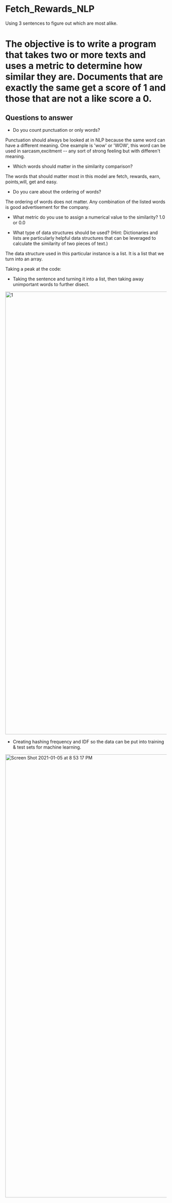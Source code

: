 # Fetch_Rewards_NLP
Using 3 sentences to figure out which are most alike. 

# The objective is to write a program that takes two or more texts and uses a metric to determine how similar they are. Documents that are exactly the same get a score of 1 and those that are not a like score a 0.

## Questions to answer

- Do you count punctuation or only words?

Punctuation should always be looked at in NLP because the same word can have a different meaning. One example is 'wow' or 'WOW', this word can be used in sarcasm,excitment -- any sort of strong feeling but with differen't meaning.

- Which words should matter in the similarity comparison?

The words that should matter most in this model are fetch, rewards, earn, points,will, get and easy.

- Do you care about the ordering of words?

The ordering of words does not matter. Any combination of the listed words is good advertisement for the company.

- What metric do you use to assign a numerical value to the similarity?
1.0 or 0.0

- What type of data structures should be used? (Hint: Dictionaries and lists are particularly helpful data structures that can be leveraged to calculate the similarity of two pieces of text.)

The data structure used in this particular instance is a list. It is a list that we turn into an array.

Taking a peak at the code:
- Taking the sentence and turning it into a list, then taking away unimportant words to further disect.
<img width="1377" alt="1" src="https://user-images.githubusercontent.com/67278193/103719910-1fad3380-4f98-11eb-9f1b-0bf861580f01.png">

- Creating hashing frequency and IDF so the data can be put into training & test sets for machine learning.
<img width="1378" alt="Screen Shot 2021-01-05 at 8 53 17 PM" src="https://user-images.githubusercontent.com/67278193/103719918-22a82400-4f98-11eb-815c-85378b235bb6.png">
